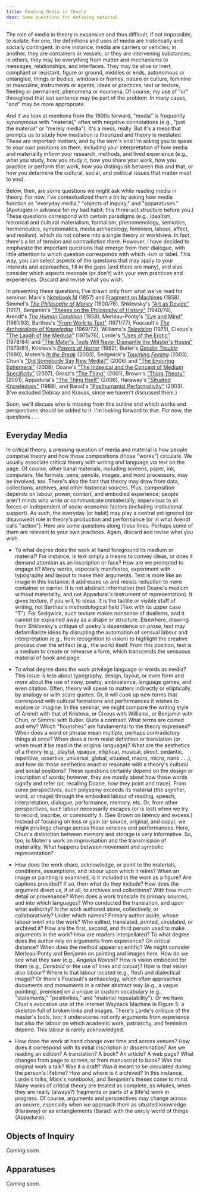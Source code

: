 ```yaml
---
title: Reading Media in Theory 
desc: Some questions for defining material 
---
```


The role of media in theory is expansive and thus difficult, if not impossible, to isolate. For one, the definitions and uses of media are historically and socially contingent. In one instance, media are carriers or vehicles; in another, they are containers or vessels, or they are intervening substances; in others, they may be everything from matter and mechanisms to messages, relationships, and interfaces. They may be alive or inert, compliant or resistant, figure or ground, middles or ends, autonomous or entangled, things or bodies, windows or frames, nature or culture, feminine or masculine, instruments or agents, ideas or practices, text or texture, fleeting or permanent, phenomena or noumena. Of course, my use of "or" throughout that last sentence may be part of the problem. In many cases, "and" may be more appropriate. 

*And* if we look at mentions from the 1800s forward, "media" is frequently synonymous with "material," often with negative connotations (e.g., "just the material" or "merely media"). It's a mess, really. But it's a mess that prompts us to study how mediation is theorized and theory is mediated. These are important matters, and by the term's end I'm asking you to speak to your own positions on them, including your interpretation of how media and materiality inform your research, methods, and lived experience (e.g., what you study, how you study it, how you share your work, how you practice or perform that work, how you distinguish between this and that, or how you determine the cultural, social, and political issues that matter most to you).   

Below, then, are some questions we might ask while reading media in theory. For now, I've contextualized them a bit by asking how media function as "everyday media," "objects of inquiry," and "apparatuses." (Apologies in advance for my bad habit: this three-act structure before you.) These questions correspond with certain paradigms (e.g., idealism, historical and cultural materialism, formalism, phenomenology, semiotics, hermeneutics, symptomatics, media archaeology, feminism, labour, affect, and realism), which do not cohere into a single theory or worldview. In fact, there's a lot of tension and contradiction there. However, I have decided to emphasize the important questions that emerge from their dialogue, with little attention to which question corresponds with which -ism or label. This way, you can select aspects of the questions that may apply to your interests and approaches, fill in the gaps (and there are many), and also consider which aspects resonate (or don't) with your own practices and experiences. Discard and revise what you wish. 

In presenting these questions, I've drawn only from what we've read for seminar: Marx's [Notebook M](https://www.marxists.org/archive/marx/works/1857/grundrisse/ch01.htm) (1857) and [Fragment on Machines](https://www.marxists.org/archive/marx/works/1857/grundrisse/ch13.htm#p690) (1858), Simmel's [*The Philosophy of Money*](http://www.jenteryteaches.com/noneshall/cspt/simmelMoney.pdf) (1900/78), Shklovsky's ["Art as Device"](http://www.jenteryteaches.com/noneshall/cspt/shklovskyDevice.pdf) (1917), Benjamin's ["Theses on the Philosophy of History"](http://jenteryteaches.com/noneshall/cspt/benjaminTheses.pdf) (1940/74), Arendt's [*The Human Condition*](http://www.jenteryteaches.com/noneshall/cspt/arendtHumanCondition.pdf) (1958), Merleau-Ponty's ["Eye and Mind"](http://www.jenteryteaches.com/noneshall/cspt/merleauPontyEyeMind.pdf) (1961/93), Barthes's ["From Work to Text"](http://www.jenteryteaches.com/noneshall/cspt/barthesText.pdf) (1971/77), Foucault's [*The Archaeology of Knowledge*](http://www.jenteryteaches.com/noneshall/cspt/foucaultArchaeology.pdf) (1969/72), Williams's [*Television*](http://www.jenteryteaches.com/noneshall/cspt/williamsTelevision.pdf) (1975), Cixous's ["The Laugh of the Medusa"](http://www.jenteryteaches.com/noneshall/cspt/cixousMedusa.pdf) (1975/76), Lorde's ["Uses of the Erotic"](http://www.jenteryteaches.com/noneshall/cspt/lordeErotic.pdf) (1978/84) and ["The Mater's Tools Will Never Dismantle the Master's House"](http://www.jenteryteaches.com/noneshall/cspt/lordeTools.pdf) (1979/81), Kristeva's [*Powers of Horror*](http://www.jenteryteaches.com/noneshall/cspt/kristevaAbjection.pdf) (1982), Butler's [*Gender Trouble*](http://www.jenteryteaches.com/noneshall/cspt/butlerGT.pdf) (1990), Moten's [*In the Break*](http://www.jenteryteaches.com/noneshall/cspt/motenBreak.pdf) (2003), Sedgwick's [*Touching Feeling*](http://www.jenteryteaches.com/noneshall/cspt/sedgwickTF.pdf) (2003), Chun's ["Did Somebody Say New Media?"](http://www.jenteryteaches.com/noneshall/cspt/chunNewMedia.pdf) (2006) and ["The Enduring Ephemeral"](http://www.jenteryteaches.com/noneshall/cspt/chunEnduringEphemeral.pdf) (2008), Doane's ["The Indexical and the Concept of Medium Specificity"](http://www.jenteryteaches.com/noneshall/cspt/doaneIndexical.pdf) (2007), Grosz's ["The Thing"](http://www.jenteryteaches.com/noneshall/cspt/groszThing.pdf) (2001), Brown's ["Thing Theory"](http://www.jenteryteaches.com/noneshall/cspt/brownBillThing.pdf) (2001), Appadurai's ["The Thing Itself"](http://www.jenteryteaches.com/noneshall/cspt/appaduraiThing.pdf) (2006), Haraway's ["Situated Knowledges"](http://www.jenteryteaches.com/noneshall/cspt/harawaySituated.pdf) (1988), and Barad's ["Posthumanist Performativity"](http://www.jenteryteaches.com/noneshall/cspt/baradPP.pdf) (2003). (I've excluded Debray and Krauss, since we haven't discussed them.) 

Soon, we'll discuss who is missing from this outline and which works and perspectives should be added to it. I'm looking forward to that. For now, the questions . . . 

## Everyday Media 

In critical theory, a pressing question of media and material is how people compose theory and how those compositions (those "works") circulate. We usually associate critical theory with writing and language via text on the page. Of course, other banal materials, including screens, paper, ink, computers, file formats, pens, pencils, images, and word processors, may be involved, too. There's also the fact that theory may draw from data, collections, archives, and other historical sources. Plus, composition depends on labour, power, context, and embodied experience; people aren't minds who write or communicate immaterially, impervious to all forces or independent of socio-economic factors (including institutional support). As such, the everyday (or habit) may play a central yet ignored (or disavowed) role in theory's production and performance (or in what Arendt calls "action"). Here are some questions along those lines. Perhaps some of them are relevant to your own practices. Again, discard and revise what you wish.  

* To what degree does the work at hand foreground its medium or material? For instance, is text simply a means to convey ideas, or does it demand attention as an inscription or face? How are we prompted to engage it? Many works, especially manifestos, experiment with typography and layout to make their arguments. Text is more like an image in this instance; it addresses us and resists reduction to mere container or carrier. It is not abstract information (not Doane's medium without materiality, and not Appadurai's instrument of representation). It gives texture, if you will, to ideas. It is the tactile or visible stuff of writing, not Barthes's methodological field (Text with its upper case "T"). For Sedgwick, such texture makes nonsense of dualisms, and it cannot be explained away as a shape or structure. Elsewhere, drawing from Shklovsky's critique of poetry's dependence on prose, text may defamiliarize ideas by disrupting the automation of sensual labour and interpretation (e.g., from recognition to vision) to highlight the creative process over the artifact (e.g., the work) itself. From this position, text is a medium to create or rehearse a form, which transcends the sensuous material of book and page.      

* To what degree does the work privilege language or words as media? This issue is less about typography, design, layout, or even form and more about the use of irony, poetry, ambivalence, language games, and even citation. Often, theory will speak to matters indirectly or elliptically, by analogy or with scare quotes. Or, it will cook up new terms that correspond with cultural formations and performances it wishes to explore or imagine. In this seminar, we might compare the writing style of Arendt with that of Kristeva, or Cixous with Williams, or Benjamin with Chun, or Simmel with Butler. Quite a contrast! What terms are coined and why? Which "flourishes" are fundamental to the theory expressed? When does a word or phrase mean multiple, perhaps contradictory things at once? When does a term resist definition or translation (or when must it be read in the original language)? What are the aesthetics of a theory (e.g., playful, opaque, elliptical, musical, direct, pedantic, repetitive, assertive, universal, global, situated, macro, micro, nano . . .), and how do those aesthetics enact or resonate with a theory's cultural and social positions? These questions certainly depend on the design or inscription of words; however, they are mostly about how those words signify and refer (or, recalling Doane, how they point and trace). From some perspectives, such polysemy exceeds its material (the signifier, word, or image) through the embodied labour of reading, speech, interpretation, dialogue, performance, memory, etc. Or, from other perspectives, such labour necessarily escapes (or is lost) when we try to record, inscribe, or commodify it. (See Brown on latency and excess.) Instead of focusing on loss or gain (or source, original, and copy), we might privilege change across these versions and performances. Here, Chun's distinction between memory and storage is very informative. So, too, is Moten's work on improvisation and the transmission of materiality. What happens between movement and symbolic representation?   

* How does the work share, acknowledge, or point to the materials, conditions, assumptions, and labour upon which it relies? When an image or painting is examined, is it included in the work as a figure? Are captions provided? If so, then what do they include? How does the argument direct us, if at all, to archives and collections? With how much detail or provenance? When does a work translate its primary sources, and into which languages? Who conducted the translation, and upon what authority? Is the work authored alone, collectively, or collaboratively? Under which names? Primary author aside, whose labour went into the work? Who edited, translated, printed, circulated, or archived it? How are the first, second, and third person used to make arguments in the work? How are readers interpellated? To what degree does the author rely on arguments from experience? On critical distance? When does the method appear scientific? We might consider Merleau-Ponty and Benjamin on painting and images here. How do we see what they saw (e.g., *Angelus Novus*)? How is vision embodied for them (e.g., *Denkbild* or the use of lines and colour)? How is that vision also labour? Where is that labour located (e.g., flesh and dialectical image)? Or there's Foucault's archaeology, which often approaches documents and monuments in a rather abstract way (e.g., a vague pointing), premised on a unique or custom vocabulary (e.g., "statements," "positivities," and "material repeatability"). Or we have Chun's evocative use of the Internet Wayback Machine in Figure 5: a skeleton full of broken links and images. There's Lorde's critique of the master's tools, too; it underscores not only arguments from experience but also the labour on which academic work, patriarchy, and feminism depend. This labour is rarely acknowledged.   

* How does the work at hand change over time and across venues? How does it correspond with its initial inscription or dissemination? Are we reading an edition? A translation? A book? An article? A web page? What changes from page to screen, or from manuscript to book? Was the original work a talk? Was it a draft? Was it meant to be circulated during the person's lifetime? How and where is it archived? In this instance, Lorde's talks, Marx's notebooks, and Benjamin's theses come to mind. Many works of critical theory are treated as complete, as wholes, when they are really (always?) fragments or parts of a (life's) work in progress. Of course, arguments and perspectives may change across an oeuvre, especially when we approach them as situated knowledge (Haraway) or as entanglements (Barad) with the unruly world of things (Appadurai). 

## Objects of Inquiry 

*Coming soon.*

## Apparatuses

*Coming soon.*
